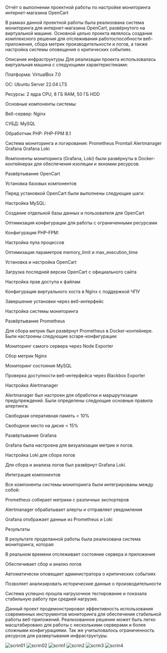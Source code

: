 Отчёт о выполнении проектной работы по настройке мониторинга интернет-магазина OpenCart

В рамках данной проектной работы была реализована система мониторинга для интернет-магазина OpenCart, развёрнутого на виртуальной машине. Основной целью проекта являлось создание комплексного решения для отслеживания работоспособности веб-приложения, сбора метрик производительности и логов, а также настройка системы оповещения о критических событиях.

Описание инфраструктуры
Для реализации проекта использовалась виртуальная машина с следующими характеристиками:

Платформа: VirtualBox 7.0

ОС: Ubuntu Server 22.04 LTS

Ресурсы: 2 ядра CPU, 8 ГБ RAM, 50 ГБ HDD


Основные компоненты системы:

Веб-сервер: Nginx 

СУБД: MySQL 

Обработчик PHP: PHP-FPM 8.1


Система мониторинга и логирования:
Prometheus 
Promtail
Alertmanager 
Grafana
Grafana Loki

Rомпоненты мониторинга (Grafana, Loki) были развёрнуты в Docker-контейнерах для обеспечения изоляции и экномии ресурсов.


Развёртывание OpenCart

Установка базовых компонентов

Перед установкой OpenCart были выполнены следующие шаги:

Настройка MySQL:

Создание отдельной базы данных и пользователя для OpenCart

Оптимизация конфигурации для работы с ограниченными ресурсами

Конфигурация PHP-FPM:

Настройка пула процессов

Оптимизация параметров memory_limit и max_execution_time

Установка и настройка OpenCart

Загрузка последней версии OpenCart с официального сайта

Настройка прав доступа к файлам

Конфигурация виртуального хоста в Nginx с поддержкой ЧПУ

Завершение установки через веб-интерфейс


Настройка системы мониторинга

Развёртывание Prometheus

Для сбора метрик был развёрнут Prometheus в Docker-контейнере. Были настроены следующие scrape-конфигурации:

Мониторинг самого сервера через Node Exporter

Сбор метрик Nginx

Мониторинг состояния MySQL

Проверка доступности веб-интерфейса через Blackbox Exporter



Настройка Alertmanager

Alertmanager был настроен для обработки и маршрутизации предупреждений. Были определены следующие основные правила алертинга:

Свободная оперативная память < 10%

Свободное место на диске < 15%



Развёртывание Grafana

Grafana была настроена для визуализации метрик и логов. 



Настройка Loki для сбора логов

Для сбора и анализа логов был развёрнут Grafana Loki. 


Интеграция компонентов


Все компоненты системы мониторинга были интегрированы между собой:

Prometheus собирает метрики с различных экспортеров

Alertmanager обрабатывает алерты и отправляет уведомления

Grafana отображает данные из Prometheus и Loki



Результаты


В результате проделанной работы была реализована система мониторинга, которая:

В реальном времени отслеживает состояние сервера и приложения

Обеспечивает сбор и анализ логов

Автоматически оповещает администратора о критических событиях

Позволяет анализировать исторические данные о производительности

Система успешно прошла нагрузочное тестирование и показала стабильную работу при средней нагрузке.


Данный проект продемонстрировал эффективность использования современных инструментов мониторинга для обеспечения стабильной работы веб-приложений. Реализованное решение может быть легко масштабировано для 
работы с несколькими серверами и более сложными конфигурациями. Так же учитыловалось ограниченность ресурсов для развертывания инфраструктуры.



![scrin01](https://github.com/user-attachments/assets/c242b703-8b8d-451e-8ee1-b5a1b9e2c514)
![scrin02](https://github.com/user-attachments/assets/24652ed0-68bb-43a0-aba8-572330ef716c)
![scrin1](https://github.com/user-attachments/assets/525033c8-e342-4421-b234-2d9c2db8e66a)
![scrin2](https://github.com/user-attachments/assets/05521538-ebf8-45c6-bba1-1e5e3f8ce05d)
![scrin3](https://github.com/user-attachments/assets/171016de-1bb8-4f56-a513-adf121458cd8)
![scrin4](https://github.com/user-attachments/assets/63414df8-a30e-4b9a-88c4-fbcb60694679)



